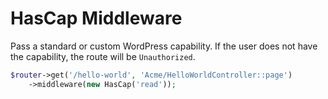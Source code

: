 # HasCap Middleware

Pass a standard or custom WordPress capability. If the user does not have the capability, the route will be `Unauthorized`. 

```php
$router->get('/hello-world', 'Acme/HelloWorldController::page')
    ->middleware(new HasCap('read'));
```
